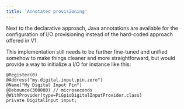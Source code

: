 ```yaml
---
title: 'Annotated provisioning'
---
```


Next to the declarative approach, Java annotations are available for the configuration of I/O provisioning instead of the hard-coded approach offered in V1.  

This implementation still needs to be further fine-tuned and unified somehow to make things cleaner and more straightforward, but would provide a way to initialize a I/O for instance like this:

```
@Register(0)
@Address("my.digital.input.pin.zero")
@Name("My Digital Input Pin")
@Debounce(300000) // microseconds
@WithProvider(type=PiGpioDigitalInputProvider.class)
private DigitalInput input;
```